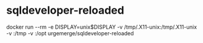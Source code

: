 # sqldeveloper-reloaded

docker run --rm -e DISPLAY=unix$DISPLAY -v /tmp/.X11-unix:/tmp/.X11-unix -v <path-to-install-files>:/tmp -v <path-to-persistant-data>:/opt urgemerge/sqldeveloper-reloaded
